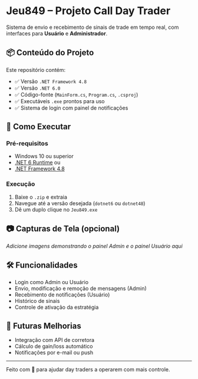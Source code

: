 # Jeu849 – Projeto Call Day Trader

Sistema de envio e recebimento de sinais de trade em tempo real, com interfaces para **Usuário** e **Administrador**.

## 📦 Conteúdo do Projeto

Este repositório contém:
- ✅ Versão `.NET Framework 4.8`
- ✅ Versão `.NET 6.0`
- ✅ Código-fonte (`MainForm.cs`, `Program.cs`, `.csproj`)
- ✅ Executáveis `.exe` prontos para uso
- ✅ Sistema de login com painel de notificações

## 🚀 Como Executar

### Pré-requisitos
- Windows 10 ou superior
- [.NET 6 Runtime](https://dotnet.microsoft.com/en-us/download/dotnet/6.0) ou
- [.NET Framework 4.8](https://dotnet.microsoft.com/en-us/download/dotnet-framework/net48)

### Execução
1. Baixe o `.zip` e extraia
2. Navegue até a versão desejada (`dotnet6` ou `dotnet48`)
3. Dê um duplo clique no `Jeu849.exe`

## 📷 Capturas de Tela (opcional)
*Adicione imagens demonstrando o painel Admin e o painel Usuário aqui*

## 🛠 Funcionalidades
- Login como Admin ou Usuário
- Envio, modificação e remoção de mensagens (Admin)
- Recebimento de notificações (Usuário)
- Histórico de sinais
- Controle de ativação da estratégia

## 🧪 Futuras Melhorias
- Integração com API de corretora
- Cálculo de gain/loss automático
- Notificações por e-mail ou push

---

Feito com 💼 para ajudar day traders a operarem com mais controle.
